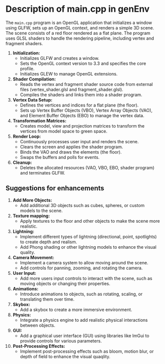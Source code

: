# Description of main.cpp in genEnv
The `main.cpp` program is an OpenGL application that initializes a window using GLFW, sets up an OpenGL context, and renders a simple 3D scene. The scene consists of a red floor rendered as a flat plane. The program uses GLSL shaders to handle the rendering pipeline, including vertex and fragment shaders.

1. **Initialization:**
    - Initializes GLFW and creates a window.
    - Sets the OpenGL context version to 3.3 and specifies the core profile.
    - Initializes GLEW to manage OpenGL extensions.
2. **Shader Compilation:**
    - Reads the vertex and fragment shader source code from external files (vertex_shader.glsl and fragment_shader.glsl).
    - Compiles the shaders and links them into a shader program.
3. **Vertex Data Setup:**
    - Defines the vertices and indices for a flat plane (the floor).
    - Sets up Vertex Buffer Objects (VBO), Vertex Array Objects (VAO), and Element Buffer Objects (EBO) to manage the vertex data.
4. **Transformation Matrices:**
    - Creates model, view and projection matrices to transform the vertices from model space to green space.
5. **Render Loop:**
    - Continuously processes user input and renders the scene.
    - Clears the screen and applies the shader program.
    - Binds the VAO and draws the elements (the floor).
    - Swaps the buffers and polls for events.
6. **Cleanup:**
    - Deletes the allocated resources (VAO, VBO, EBO, shader program) and terminates GLFW.

## Suggestions for enhancements
1. **Add More Objects:**
    - Add additional 3D objects such as cubes, spheres, or custom models to the scene.
2. **Texture mapping:**
    - Apply textures to the floor and other objects to make the scene more realistic.
3. **Lightning:**
    - Implement different types of lightning (directional, point, spotlights) to create depth and realism.
    - Add Phong shading or other lightning models to enhance the visual quality.
4. **Camera Movement:**
    - Implement a camera system to allow moving around the scene.
    - Add controls for panning, zooming, and rotating the camera.
5. **User Input:**
    - Add more users input controls to interact with the scene, such as moving objects or changing their properties.
6. **Animations:**
    - Introduce animations to objects, such as rotating, scaling, or translating them over time.
7. **Skybox:**
    - Add a skybox to create a more immersive environment.
8. **Physics:**
    - Integrate a physics engine to add realistic physical interactions between objects.
9. **GUI:**
    - Add a graphical user interface (GUI) using libraries like ImGui to provide controls for various parameters.
10. **Post-Processing Effects:**
    - Implement post-processing effects such as bloom, motion blur, or depth of field to enhance the visual quaqlity.
    